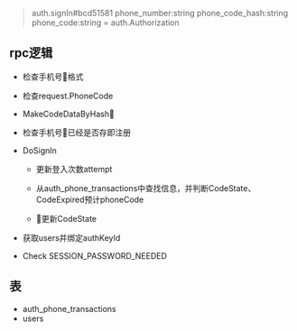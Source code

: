 > auth.signIn#bcd51581 phone_number:string phone_code_hash:string phone_code:string = auth.Authorization

## rpc逻辑

- 检查手机号格式

- 检查request.PhoneCode

- MakeCodeDataByHash

- 检查手机号已经是否存即注册

- DoSignIn
    
    - 更新登入次数attempt

    - 从auth_phone_transactions中查找信息，并判断CodeState、CodeExpired预计phoneCode
    
    - 更新CodeState

- 获取users并绑定authKeyId

- Check SESSION_PASSWORD_NEEDED

## 表

- auth_phone_transactions
- users